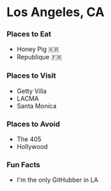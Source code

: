 # Los Angeles, CA

### Places to Eat
- Honey Pig 🇰🇷
- Republique 🇫🇷

### Places to Visit
- Getty Villa
- LACMA
- Santa Monica

### Places to Avoid
- The 405
- Hollywood

### Fun Facts
- I'm the only GitHubber in LA
